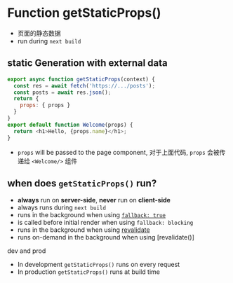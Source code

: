 # Function getStaticProps()

- 页面的静态数据
- run during `next build`

## static Generation with external data

```js
export async function getStaticProps(context) {
  const res = await fetch('https://.../posts');
  const posts = await res.json();
  return {
    props: { props }
  }
}
export default function Welcome(props) {
  return <h1>Hello, {props.name}</h1>;
}
```

- `props` will be passed to the page component, 对于上面代码, `props` 会被传递给 `<Welcome/>` 组件

## when does `getStaticProps()` run?

- **always** run on **server-side**, **never** run on **client-side**
- always runs during `next build`
- runs in the background when using [`fallback: true`](NextJS_DataFetching_GetStaticPaths.md)
- is called before initial render when using `fallback: blocking`
- runs in the background when using [revalidate]()
- runs on-demand in the background when using [revalidate()]

dev and prod

- In development `getStaticProps()` runs on every request
- In production `getStaticProps()` runs at build time

## 